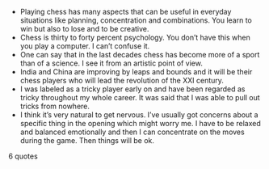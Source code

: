  - Playing chess has many aspects that can be useful in everyday situations like planning, concentration and combinations. You learn to win but also to lose and to be creative.
 - Chess is thirty to forty percent psychology. You don’t have this when you play a computer. I can’t confuse it.
 - One can say that in the last decades chess has become more of a sport than of a science. I see it from an artistic point of view.
 - India and China are improving by leaps and bounds and it will be their chess players who will lead the revolution of the XXI century.
 - I was labeled as a tricky player early on and have been regarded as tricky throughout my whole career. It was said that I was able to pull out tricks from nowhere.
 - I think it’s very natural to get nervous. I’ve usually got concerns about a specific thing in the opening which might worry me. I have to be relaxed and balanced emotionally and then I can concentrate on the moves during the game. Then things will be ok.

6 quotes
